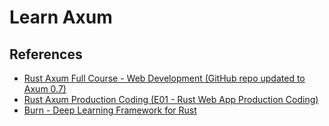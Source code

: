 # Learn Axum

## References 

- [Rust Axum Full Course - Web Development (GitHub repo updated to Axum 0.7)](https://www.youtube.com/watch?v=XZtlD_m59sM&list=PL7r-PXl6ZPcCIOFaL7nVHXZvBmHNhrh_Q&index=37)
- [Rust Axum Production Coding (E01 - Rust Web App Production Coding)](https://www.youtube.com/watch?v=3cA_mk4vdWY)
- [Burn - Deep Learning Framework for Rust](https://www.youtube.com/watch?v=F-MNJU5Vn8A&t=43s)